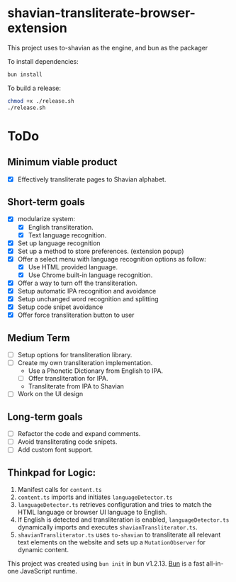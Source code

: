 # shavian-transliterate-browser-extension

This project uses to-shavian as the engine, and bun as the packager

To install dependencies:

```bash
bun install
```

To build a release:

```bash
chmod +x ./release.sh
./release.sh
```

# ToDo

## Minimum viable product

- [x] Effectively transliterate pages to Shavian alphabet.

## Short-term goals

- [x] modularize system:
  - [x] English transliteration.
  - [x] Text language recognition.
- [x] Set up language recognition
- [x] Set up a method to store preferences. (extension popup)
- [x] Offer a select menu with language recognition options as follow:
  - [x] Use HTML provided language.
  - [x] Use Chrome built-in language recognition.
- [x] Offer a way to turn off the transliteration.
- [x] Setup automatic IPA recognition and avoidance
- [x] Setup unchanged word recognition and splitting
- [x] Setup code snipet avoidance
- [x] Offer force transliteration button to user

## Medium Term

- [ ] Setup options for transliteration library.
- [ ] Create my own transliteration implementation.
  - Use a Phonetic Dictionary from English to IPA.
  - [ ] Offer transliteration for IPA.
  - Transliterate from IPA to Shavian
- [ ] Work on the UI design

## Long-term goals

- [ ] Refactor the code and expand comments.
- [ ] Avoid transliterating code snipets.
- [ ] Add custom font support.

## Thinkpad for Logic:

1.  Manifest calls for `content.ts`
2.  `content.ts` imports and initiates `languageDetector.ts`
3.  `languageDetector.ts` retrieves configuration and tries to match the HTML language or browser UI language to English.
4.  If English is detected and transliteration is enabled, `languageDetector.ts` dynamically imports and executes `shavianTransliterator.ts`.
5.  `shavianTransliterator.ts` uses `to-shavian` to transliterate all relevant text elements on the website and sets up a `MutationObserver` for dynamic content.

This project was created using `bun init` in bun v1.2.13.
[Bun](https://bun.sh) is a fast all-in-one JavaScript runtime.
